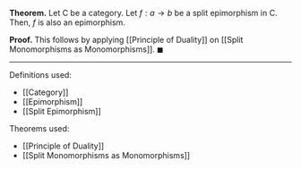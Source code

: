 **Theorem.** Let $\mathsf{C}$ be a category. Let $f:a\to b$ be a split epimorphism in $\mathsf{C}$. Then, $f$ is also an epimorphism.

**Proof.** This follows by applying [[Principle of Duality]] on [[Split Monomorphisms as Monomorphisms]]. $\blacksquare$
***
Definitions used:
- [[Category]]
- [[Epimorphism]]
- [[Split Epimorphism]]

Theorems used:
- [[Principle of Duality]]
- [[Split Monomorphisms as Monomorphisms]]